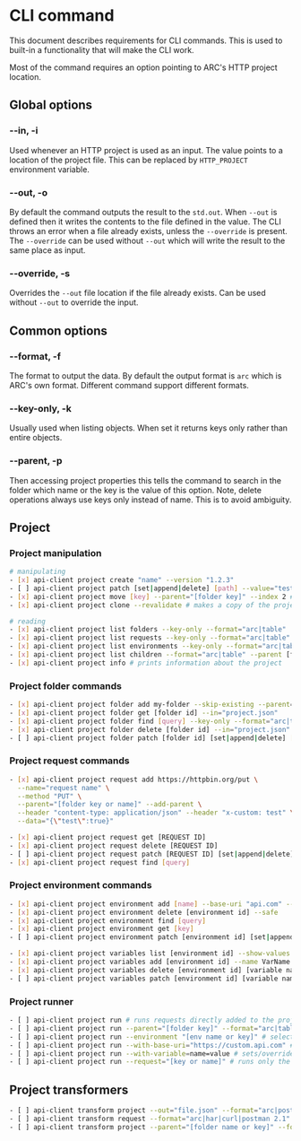 # CLI command

This document describes requirements for CLI commands. This is used to built-in a functionality that will make the CLI work.

Most of the command requires an option pointing to ARC's HTTP project location.

## Global options

### --in, -i

Used whenever an HTTP project is used as an input. The value points to a location of the project file. This can be replaced by `HTTP_PROJECT` environment variable.

### --out, -o

By default the command outputs the result to the `std.out`. When `--out` is defined then it writes the contents to the file defined in the value.
The CLI throws an error when a file already exists, unless the `--override` is present. The `--override` can be used without `--out` which will write the result to the same place as input.

### --override, -s

Overrides the `--out` file location if the file already exists. Can be used without `--out` to override the input.

## Common options

### --format, -f

The format to output the data. By default the output format is `arc` which is ARC's own format. Different command support different formats.

### --key-only, -k

Usually used when listing objects. When set it returns keys only rather than entire objects.

### --parent, -p

Then accessing project properties this tells the command to search in the folder which name or the key is the value of this option. Note, delete operations always use keys only instead of name. This is to avoid ambiguity.

## Project

### Project manipulation

```sh
# manipulating
- [x] api-client project create "name" --version "1.2.3"
- [ ] api-client project patch [set|append|delete] [path] --value="test"
- [x] api-client project move [key] --parent="[folder key]" --index 2 # moves an object between folders and indexes. When the parent is the same as the source parent this only moves the object in the position inside the parent. No parent means moving it into the project's root.
- [x] api-client project clone --revalidate # makes a copy of the project and revalidates (re-creates) keys for all object that have keys.

# reading
- [x] api-client project list folders --key-only --format="arc|table"
- [x] api-client project list requests --key-only --format="arc|table"
- [x] api-client project list environments --key-only --format="arc|table"
- [x] api-client project list children --format="arc|table" --parent [folder id]
- [x] api-client project info # prints information about the project
```

### Project folder commands

```sh
- [x] api-client project folder add my-folder --skip-existing --parent="[folder key]"
- [x] api-client project folder get [folder id] --in="project.json"
- [x] api-client project folder find [query] --key-only --format="arc|table"
- [x] api-client project folder delete [folder id] --in="project.json"
- [ ] api-client project folder patch [folder id] [set|append|delete] [path] --value="test"
```

### Project request commands

```sh
- [x] api-client project request add https://httpbin.org/put \
  --name="request name" \
  --method "PUT" \
  --parent="[folder key or name]" --add-parent \
  --header "content-type: application/json" --header "x-custom: test" \
  --data="{\"test\":true}"

- [x] api-client project request get [REQUEST ID]
- [x] api-client project request delete [REQUEST ID]
- [ ] api-client project request patch [REQUEST ID] [set|append|delete] [path] --value="test"
- [x] api-client project request find [query]
```

### Project environment commands

```sh
- [x] api-client project environment add [name] --base-uri "api.com" --protocol "https:" --base-path "/v2/api" --parent="[folder key]" --description "My environment" --server-description "My API server"
- [x] api-client project environment delete [environment id] --safe
- [x] api-client project environment find [query]
- [x] api-client project environment get [key]
- [ ] api-client project environment patch [environment id] [set|append|delete] [path] --value="test"

- [x] api-client project variables list [environment id] --show-values
- [x] api-client project variables add [environment id] --name VarName --value 1234 --disabled --type integer
- [x] api-client project variables delete [environment id] [variable name]
- [ ] api-client project variables patch [environment id] [variable name]
```

### Project runner

```sh
- [ ] api-client project run # runs requests directly added to the project
- [ ] api-client project run --parent="[folder key]" --format="arc|table|har"
- [ ] api-client project run --environment "[env name or key]" # selected environment
- [ ] api-client project run --with-base-uri="https://custom.api.com" # sets the execution base URI for the requests.
- [ ] api-client project run --with-variable=name=value # sets/overrides a variable in the execution context.
- [ ] api-client project run --request="[key or name]" # runs only the specific request. Can be combined with `--parent`.
```

## Project transformers

```sh
- [ ] api-client transform project --out="file.json" --format="arc|postman 2.1"
- [ ] api-client transform request --format="arc|har|curl|postman 2.1"
- [ ] api-client transform project --parent="[folder name or key]" --format="arc|har"
```
